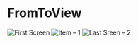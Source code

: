 # FromToView

![First Screen](https://user-images.githubusercontent.com/46577836/66201795-6977e180-e6a4-11e9-8019-89a1a1dca44b.png)
![Item – 1](https://user-images.githubusercontent.com/46577836/66201796-6977e180-e6a4-11e9-95a7-b2591bd1b5bd.png)
![Last Sreen – 2](https://user-images.githubusercontent.com/46577836/66201798-6a107800-e6a4-11e9-97d2-89c7cadabf6b.png)
